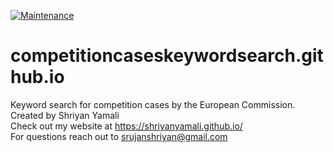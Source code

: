 [![Maintenance](https://img.shields.io/maintenance/yes/2024)](https://github.com/CompetitionCasesKeywordSearch/competitioncaseskeywordsearch.github.io/)

# competitioncaseskeywordsearch.github.io
Keyword search for competition cases by the European Commission. 
<br>
Created by Shriyan Yamali
<br>
Check out my website at <a href="https://shriyanyamali.github.io/">https://shriyanyamali.github.io/</a>
<br>
For questions reach out to srujanshriyan@gmail.com
